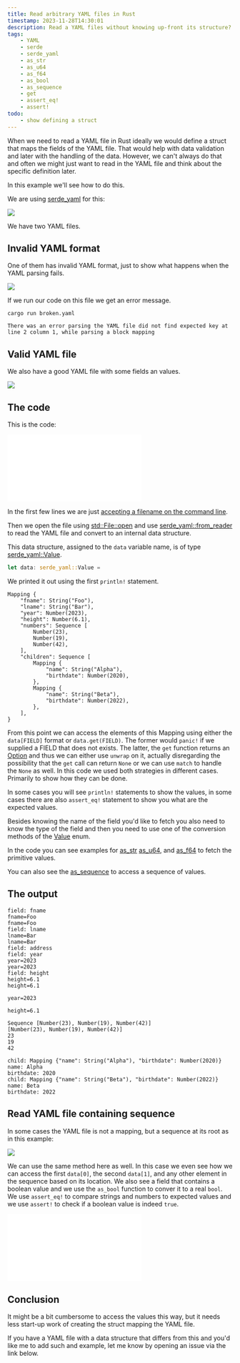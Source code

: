 ```yaml
---
title: Read arbitrary YAML files in Rust
timestamp: 2023-11-28T14:30:01
description: Read a YAML files without knowing up-front its structure?
tags:
    - YAML
    - serde
    - serde_yaml
    - as_str
    - as_u64
    - as_f64
    - as_bool
    - as_sequence
    - get
    - assert_eq!
    - assert!
todo:
    - show defining a struct
---
```


When we need to read a YAML file in Rust ideally we would define a struct that maps the fields of the YAML file.
That would help with data validation and later with the handling of the data. However, we can't always do that
and often we might just want to read in the YAML file and think about the specific definition later.

In this example we'll see how to do this.

We are using [serde_yaml](https://crates.io/crates/serde_yaml) for this:

![](examples/read-arbitrary-yaml/Cargo.toml)

We have two YAML files.

## Invalid YAML format

One of them has invalid YAML format, just to show what happens when the YAML parsing fails.

![](examples/read-arbitrary-yaml/broken.yaml)

If we run our code on this file we get an error message.

```
cargo run broken.yaml

There was an error parsing the YAML file did not find expected key at line 2 column 1, while parsing a block mapping
```


## Valid YAML file

We also have a good YAML file with some fields an values.

![](examples/read-arbitrary-yaml/data.yaml)


## The code

This is the code:

![](examples/read-arbitrary-yaml/src/main.rs)

In the first few lines we are just [accepting a filename on the command line](/expect-one-command-line-parameter).

Then we open the file using [std::File::open](https://doc.rust-lang.org/std/fs/struct.File.html#method.open) and use
[serde_yaml::from_reader](https://docs.rs/serde_yaml/latest/serde_yaml/fn.from_reader.html) to read the YAML file and convert to an internal data structure.

This data structure, assigned to the `data` variable name, is of type [serde_yaml::Value](https://docs.rs/serde_yaml/latest/serde_yaml/enum.Value.html).

```rust
let data: serde_yaml::Value =
```

We printed it out using the first `println!` statement.


```
Mapping {
    "fname": String("Foo"),
    "lname": String("Bar"),
    "year": Number(2023),
    "height": Number(6.1),
    "numbers": Sequence [
        Number(23),
        Number(19),
        Number(42),
    ],
    "children": Sequence [
        Mapping {
            "name": String("Alpha"),
            "birthdate": Number(2020),
        },
        Mapping {
            "name": String("Beta"),
            "birthdate": Number(2022),
        },
    ],
}
```

From this point we can access the elements of this Mapping using either the `data[FIELD]` format or `data.get(FIELD)`.
The former would `panic!` if we supplied a FIELD that does not exists. The latter, the `get` function returns
an [Option](https://doc.rust-lang.org/std/option/enum.Option.html) and thus we can either use `unwrap` on it, actually
disregarding the possibility that the `get` call can return `None` or we can use `match` to handle the `None` as well.
In this code we used both strategies in different cases. Primarily to show how they can be done.

In some cases you will see `println!` statements to show the values, in some cases there are also `assert_eq!` statement
to show you what are the expected values.

Besides knowing the name of the field you'd like to fetch you also need to know the type of the field and then you need
to use one of the conversion methods of the [Value](https://docs.rs/serde_yaml/latest/serde_yaml/enum.Value.html) enum.

In the code you can see examples for [as_str](https://docs.rs/serde_yaml/latest/serde_yaml/enum.Value.html#method.as_str)
[as_u64](https://docs.rs/serde_yaml/latest/serde_yaml/enum.Value.html#method.as_u64), and
[as_f64](https://docs.rs/serde_yaml/latest/serde_yaml/enum.Value.html#method.as_f64)
to fetch the primitive values.

You can also see the [as_sequence](https://docs.rs/serde_yaml/latest/serde_yaml/enum.Value.html#method.as_sequence) to access
a sequence of values.


## The output

```
field: fname
fname=Foo
fname=Foo
field: lname
lname=Bar
lname=Bar
field: address
field: year
year=2023
year=2023
field: height
height=6.1
height=6.1

year=2023

height=6.1

Sequence [Number(23), Number(19), Number(42)]
[Number(23), Number(19), Number(42)]
23
19
42

child: Mapping {"name": String("Alpha"), "birthdate": Number(2020)}
name: Alpha
birthdate: 2020
child: Mapping {"name": String("Beta"), "birthdate": Number(2022)}
name: Beta
birthdate: 2022
```

## Read YAML file containing sequence

In some cases the YAML file is not a mapping, but a sequence at its root as in this example:

![](examples/read-yaml-sequence/data.yaml)

We can use the same method here as well. In this case we even see how we can access the first `data[0]`,
the second `data[1]`, and any other element in the sequence based on its location. We also see a field that
contains a boolean value and we use the `as_bool` function to conver it to a real `bool`.
We use `assert_eq!` to compare strings and numbers to expected values and we use `assert!` to check if a boolean
value is indeed `true`.

![](examples/read-yaml-sequence/src/main.rs)


## Conclusion

It might be a bit cumbersome to access the values this way, but it needs less start-up work of
creating the struct mapping the YAML file.

If you have a YAML file with a data structure that differs from this and you'd like me to add such
and example, let me know by opening an issue via the link below.


